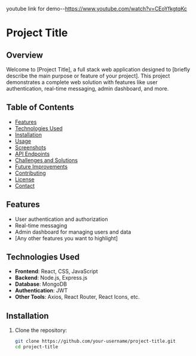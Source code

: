 
youtube link for demo--https://www.youtube.com/watch?v=CEoYfkgtqKc



# Project Title

## Overview
Welcome to [Project Title], a full stack web application designed to [briefly describe the main purpose or feature of your project]. This project demonstrates a complete web solution with features like user authentication, real-time messaging, admin dashboard, and more.

## Table of Contents
- [Features](#features)
- [Technologies Used](#technologies-used)
- [Installation](#installation)
- [Usage](#usage)
- [Screenshots](#screenshots)
- [API Endpoints](#api-endpoints)
- [Challenges and Solutions](#challenges-and-solutions)
- [Future Improvements](#future-improvements)
- [Contributing](#contributing)
- [License](#license)
- [Contact](#contact)

## Features
- User authentication and authorization
- Real-time messaging
- Admin dashboard for managing users and data
- [Any other features you want to highlight]

## Technologies Used
- **Frontend**: React, CSS, JavaScript
- **Backend**: Node.js, Express.js
- **Database**: MongoDB
- **Authentication**: JWT
- **Other Tools**: Axios, React Router, React Icons, etc.

## Installation
1. Clone the repository:
   ```sh
   git clone https://github.com/your-username/project-title.git
   cd project-title
